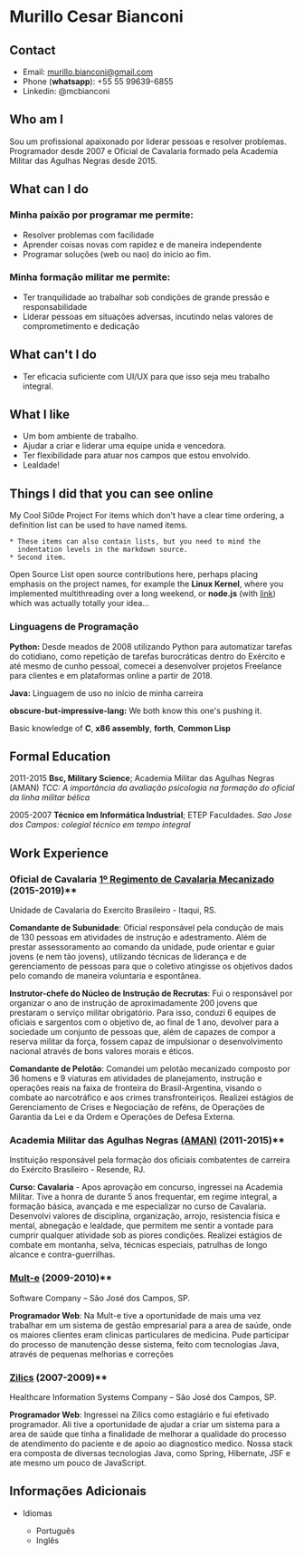 Murillo Cesar Bianconi
======================

## Contact
- Email: murillo.bianconi@gmail.com
- Phone (**whatsapp**): +55 55 99639-6855
- Linkedin: @mcbianconi


## Who am I
Sou um profissional apaixonado por liderar pessoas e resolver problemas. Programador desde 2007 e Oficial de Cavalaria formado pela Academia Militar das Agulhas Negras desde 2015.


## What can I do
### Minha paixão por programar me permite:
- Resolver problemas com facilidade
- Aprender coisas novas com rapidez e de maneira independente
- Programar soluções (web ou nao) do inicio ao fim.

### Minha formação militar me permite:
- Ter tranquilidade ao trabalhar sob condições de grande pressão e responsabilidade
- Liderar pessoas em situações adversas, incutindo nelas valores de comprometimento e dedicação


## What can't I do
- Ter eficacia suficiente com UI/UX para que isso seja meu trabalho integral.

## What I like
- Um bom ambiente de trabalho.
- Ajudar a criar e liderar uma equipe unida e vencedora.
- Ter flexibilidade para atuar nos campos que estou envolvido.
- Lealdade!

## Things I did that you can see online

My Cool Si0de Project
   For items which don't have a clear time ordering, a definition
    list can be used to have named items.

    * These items can also contain lists, but you need to mind the
      indentation levels in the markdown source.
    * Second item.

Open Source
   List open source contributions here, perhaps placing emphasis on
    the project names, for example the **Linux Kernel**, where you
    implemented multithreading over a long weekend, or **node.js**
    (with [link](http://nodejs.org)) which was actually totally
    your idea...


### Linguagens de Programação

   **Python:** Desde meados de 2008 utilizando Python para automatizar tarefas do cotidiano,
   como repetição de tarefas burocráticas dentro do Exército e até mesmo de cunho pessoal, comecei a desenvolver projetos Freelance para clientes e em plataformas online a partir de 2018.

   **Java:** Linguagem de uso no início de minha carreira

   **obscure-but-impressive-lang:** We both know this one's pushing
    it.

   Basic knowledge of **C**, **x86 assembly**, **forth**, **Common Lisp**

[ref]: https://github.com/githubuser/superlongprojectname


## Formal Education

2011-2015
    **Bsc, Military Science**; Academia Militar das Agulhas Negras (AMAN)
    *TCC: A importância da avaliação psicologia na formação do oficial da linha militar bélica*

2005-2007
    **Técnico em Informática Industrial**; ETEP Faculdades.
    *Sao Jose dos Campos: colegial técnico em tempo integral*

## Work Experience

### Oficial de Cavalaria [1º Regimento de Cavalaria Mecanizado](http://www.1rcmec.eb.mil.br) (2015-2019)**
Unidade de Cavalaria do Exercito Brasileiro - Itaqui, RS.

**Comandante de Subunidade**: Oficial responsável pela condução de mais de 130 pessoas em atividades de instrução e adestramento. Além de prestar assessoramento ao comando da unidade, pude orientar e guiar jovens (e nem tão jovens), utilizando técnicas de liderança e de gerenciamento de pessoas para que o coletivo atingisse os objetivos dados pelo comando de maneira voluntaria e espontânea.

**Instrutor-chefe do Núcleo de Instrução de Recrutas**: Fui o responsável por organizar o ano de instrução de aproximadamente 200 jovens que prestaram o serviço militar obrigatório. Para isso, conduzi 6 equipes de oficiais e sargentos com o objetivo de, ao final de 1 ano, devolver para a sociedade um conjunto de pessoas que, além de capazes de compor a reserva militar da força, fossem capaz de impulsionar o desenvolvimento nacional através de bons valores morais e éticos.

**Comandante de Pelotão**: Comandei um pelotão mecanizado composto por 36 homens e 9 viaturas em atividades de planejamento, instrução e operações reais na faixa de fronteira do Brasil-Argentina, visando o combate ao narcotráfico e aos crimes transfronteiriços.
Realizei estágios de Gerenciamento de Crises e Negociação de reféns, de Operações de Garantia da Lei e da Ordem e Operações de Defesa Externa.



### Academia Militar das Agulhas Negras [(AMAN)](http://www.aman.eb.mil.br/) (2011-2015)**
 Instituição responsável pela formação dos oficiais combatentes de carreira do Exército Brasileiro - Resende, RJ.

 **Curso: Cavalaria** - Apos aprovação em concurso, ingressei na Academia Militar. Tive a honra de durante 5 anos frequentar, em regime integral, a formação básica, avançada e me especializar no curso de Cavalaria.
 Desenvolvi valores de disciplina, organização, arrojo, resistencia física e mental, abnegação e lealdade, que permitem me sentir a vontade para cumprir qualquer atividade sob as piores condições.
 Realizei estágios de combate em montanha, selva, técnicas especiais, patrulhas de longo alcance e contra-guerrilhas.


### [Mult-e](https://www.mult-e.com.br/) (2009-2010)**
Software Company – São José dos Campos, SP.

**Programador Web**: Na Mult-e tive a oportunidade de mais uma vez trabalhar em um sistema de gestão empresarial para a area de saúde, onde os maiores clientes eram clinicas particulares de medicina. Pude participar do processo de manutenção desse sistema, feito com tecnologias Java, através de pequenas melhorias e correções


### [Zilics](https://www.facebook.com/pages/Zilics-Sistemas-de-informa%C3%A7%C3%A3o-em-sa%C3%BAde/115528501790607) (2007-2009)**
Healthcare Information Systems Company – São José dos Campos, SP.

**Programador Web**: Ingressei na Zilics como estagiário e fui efetivado programador. Ali tive a oportunidade de ajudar a criar um sistema para a area de saúde que tinha a finalidade de melhorar a qualidade do processo de atendimento do paciente e de apoio ao diagnostico medico. Nossa stack era composta de diversas tecnologias Java, como Spring, Hibernate, JSF e ate mesmo um pouco de JavaScript.

## Informações Adicionais

* Idiomas

     * Português
     * Inglês